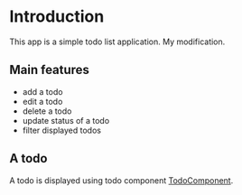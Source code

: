 # Introduction

This app is a simple todo list application. My modification.

## Main features

- add a todo
- edit a todo
- delete a todo
- update status of a todo
- filter displayed todos

## A todo

A todo is displayed using todo component [TodoComponent](../components/TodoComponent.html).
